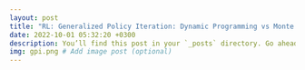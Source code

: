 ```yaml
---
layout: post
title: "RL: Generalized Policy Iteration: Dynamic Programming vs Monte Carlo"
date: 2022-10-01 05:32:20 +0300
description: You’ll find this post in your `_posts` directory. Go ahead and edit it and re-build the site to see your changes. # Add post description (optional)
img: gpi.png # Add image post (optional)
---
```


